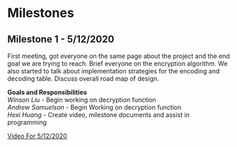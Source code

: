 # Milestones
## Milestone 1 - 5/12/2020

First meeting, got everyone on the same page about the project and the end goal we are trying to reach. Brief everyone on the encryption algorithm. We also started to talk about implementation strategies for the encoding and decoding table. Discuss overall road map of design.

**Goals and Responsibilities**  
*Winson Liu* - Begin working on decryption function  
*Andrew Samuelson* - Begin Working on decryption function  
*Hexi Huang* - Create video, milestone documents and assist in programming 

[Video For 5/12/2020](https://www.youtube.com/watch?v=nf5VZhvOlS0)

